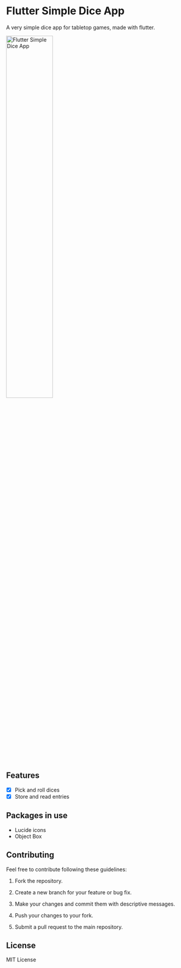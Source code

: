 # Flutter Simple Dice App

A very simple dice app for tabletop games, made with flutter.

<img src="https://github.com/liviacnasc/simple_dice_app_flutter/assets/images/readme_image.gif" alt="Flutter Simple Dice App" width=50% height=50%>

## Features

- [x] Pick and roll dices
- [x] Store and read entries

## Packages in use

- Lucide icons
- Object Box

## Contributing

Feel free to contribute following these guidelines:

1. Fork the repository.

2. Create a new branch for your feature or bug fix.

3. Make your changes and commit them with descriptive messages.

4. Push your changes to your fork.

5. Submit a pull request to the main repository.

## License

MIT License
